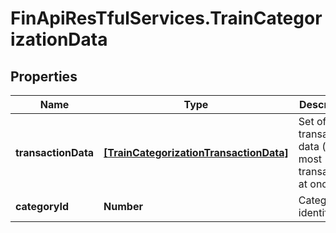 # FinApiResTfulServices.TrainCategorizationData

## Properties
Name | Type | Description | Notes
------------ | ------------- | ------------- | -------------
**transactionData** | [**[TrainCategorizationTransactionData]**](TrainCategorizationTransactionData.md) | Set of transaction data (at most 100 transactions at once) | 
**categoryId** | **Number** | Category identifier | 


